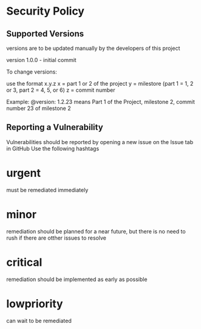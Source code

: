 # Security Policy

## Supported Versions

versions are to be updated manually by the developers of this project

version 1.0.0 - initial commit

To change versions:

use the format x.y.z
x = part 1 or 2 of the project
y = milestore (part 1 = 1, 2 or 3, part 2 = 4, 5, or 6)
z = commit number

Example: @version: 1.2.23 means Part 1 of the Project, milestone 2, commit number 23 of milestone 2

## Reporting a Vulnerability

Vulnerabilities should be reported by opening a new issue on the Issue tab in GitHub
Use the following hashtags
# urgent
must be remediated immediately
# minor
remediation should be planned for a near future, but there is no need to rush if there are otther issues to resolve
# critical
remediation should be implemented as early as possible
# lowpriority
can wait to be remediated

